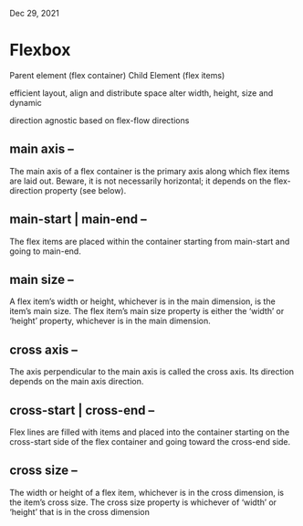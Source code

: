 <!-- @format -->

Dec 29, 2021

# Flexbox

Parent element (flex container)
Child Element (flex items)

efficient layout, align and distribute space
alter width, height, size and dynamic

direction agnostic
based on flex-flow directions

## main axis – 
The main axis of a flex container is the primary axis along which flex items are laid out. Beware, it is not necessarily horizontal; it depends on the flex-direction property (see below).
## main-start | main-end – 
The flex items are placed within the container starting from main-start and going to main-end.
## main size – 
A flex item’s width or height, whichever is in the main dimension, is the item’s main size. The flex item’s main size property is either the ‘width’ or ‘height’ property, whichever is in the main dimension.
## cross axis – 
The axis perpendicular to the main axis is called the cross axis. Its direction depends on the main axis direction.
## cross-start | cross-end – 
Flex lines are filled with items and placed into the container starting on the cross-start side of the flex container and going toward the cross-end side.
## cross size – 
The width or height of a flex item, whichever is in the cross dimension, is the item’s cross size. The cross size property is whichever of ‘width’ or ‘height’ that is in the cross dimension